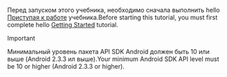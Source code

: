 <span data-ttu-id="aca6b-101">Перед запуском этого учебника, необходимо сначала выполнить hello [Приступая к работе](../articles/mobile-engagement/mobile-engagement-android-get-started.md) учебника.</span><span class="sxs-lookup"><span data-stu-id="aca6b-101">Before starting this tutorial, you must first complete hello [Getting Started](../articles/mobile-engagement/mobile-engagement-android-get-started.md) tutorial.</span></span>

> [!IMPORTANT]
> <span data-ttu-id="aca6b-102">Минимальный уровень пакета API SDK Android должен быть 10 или выше (Android 2.3.3 ил выше).</span><span class="sxs-lookup"><span data-stu-id="aca6b-102">Your minimum Android SDK API level must be 10 or higher (Android 2.3.3 or higher).</span></span>
> 
> 


